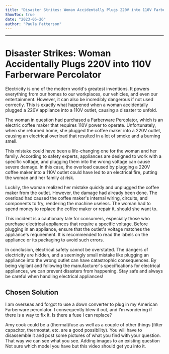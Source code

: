 ```yaml
---
title: "Disaster Strikes: Woman Accidentally Plugs 220V into 110V Farberware Percolator"
ShowToc: true 
date: "2023-05-26"
author: "Paula Patterson"
---
```

*****
# Disaster Strikes: Woman Accidentally Plugs 220V into 110V Farberware Percolator

Electricity is one of the modern world's greatest inventions. It powers everything from our homes to our workplaces, our vehicles, and even our entertainment. However, it can also be incredibly dangerous if not used correctly. This is exactly what happened when a woman accidentally plugged a 220V appliance into a 110V outlet, causing a disaster to unfold.

The woman in question had purchased a Farberware Percolator, which is an electric coffee maker that requires 110V power to operate. Unfortunately, when she returned home, she plugged the coffee maker into a 220V outlet, causing an electrical overload that resulted in a lot of smoke and a burning smell.

This mistake could have been a life-changing one for the woman and her family. According to safety experts, appliances are designed to work with a specific voltage, and plugging them into the wrong voltage can cause severe damage. In this case, the overload caused by plugging a 220V coffee maker into a 110V outlet could have led to an electrical fire, putting the woman and her family at risk.

Luckily, the woman realized her mistake quickly and unplugged the coffee maker from the outlet. However, the damage had already been done. The overload had caused the coffee maker's internal wiring, circuits, and components to fry, rendering the machine useless. The woman had to spend money to replace the coffee maker or repair it, should she want to.

This incident is a cautionary tale for consumers, especially those who purchase electrical appliances that require a specific voltage. Before plugging in an appliance, ensure that the outlet's voltage matches the appliance's requirement. It is recommended to read the labels on the appliance or its packaging to avoid such errors.

In conclusion, electrical safety cannot be overstated. The dangers of electricity are hidden, and a seemingly small mistake like plugging an appliance into the wrong outlet can have catastrophic consequences. By being vigilant and following the manufacturer's specifications for electrical appliances, we can prevent disasters from happening. Stay safe and always be careful when handling electrical appliances!


## Chosen Solution
 I am overseas and forgot to use a down converter to plug in my American Farberware percolator. I consequently blew it out, and I’m wondering if there is a way to fix it. Is there a fuse I can replace?

 Amy cook could be  a (thermal)fuse as well as a couple of other things (filter capacitor, thermostat, etc. are a good possibility). You will have to disassemble it and post some pictures of what you find with your question. That way we can see what you see. Adding images to an existing question
Not sure which model you have but this video should get you into it.




